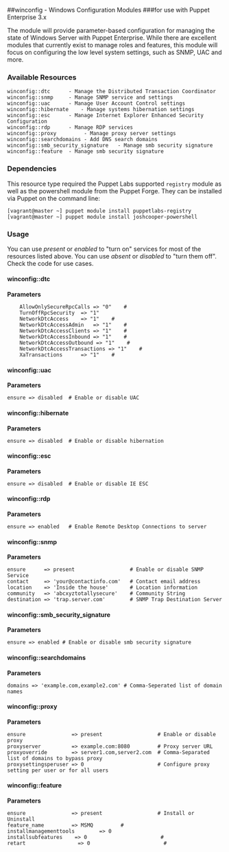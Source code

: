 ##winconfig - Windows Configuration Modules
###for use with Puppet Enterprise 3.x

The module will provide parameter-based configuration for managing the state of Windows Server with Puppet Enterprise.  While there are excellent modules that currently exist to manage roles and features, this module will focus on configuring the low level system settings, such as SNMP, UAC and more.

### Available Resources

	winconfig::dtc		- Manage the Distributed Transaction Coordinator
	winconfig::snmp		- Manage SNMP service and settings
	winconfig::uac		- Manage User Account Control settings
	winconfig::hibernate	- Manage systems hibernation settings
	winconfig::esc		- Manage Internet Explorer Enhanced Security Configuration
	winconfig::rdp		- Manage RDP services
	winconfig::proxy         - Manage proxy server settings
	winconfig::searchdomains - Add DNS search domains
	winconfig::smb_security_signature	- Manage smb security signature
	winconfig::feature	- Manage smb security signature

### Dependencies

This resource type required the Puppet Labs supported `registry` module as well as the powershell module from the Puppet Forge.  They can be installed via Puppet on the command line: 

    [vagrant@master ~] puppet module install puppetlabs-registry
    [vagrant@master ~] puppet module install joshcooper-powershell

### Usage ###

You can use *present* or *enabled* to "turn on" services for most of the resources listed above.  You can use *absent* or *disabled* to "turn them off".  Check the code for use cases.

#### winconfig::dtc ####

  **Parameters**
  
        AllowOnlySecureRpcCalls => "0"    #  
        TurnOffRpcSecurity 	=> "1"
        NetworkDtcAccess 	=> "1"    #  
        NetworkDtcAccessAdmin 	=> "1"    #  
        NetworkDtcAccessClients => "1"    #  
        NetworkDtcAccessInbound => "1"    #  
        NetworkDtcAccessOutbound => "1"    #  
        NetworkDtcAccessTransactions => "1"    #  
        XaTransactions 		=> "1"    #  

#### winconfig::uac ####

  **Parameters**
  
	ensure => disabled  # Enable or disable UAC

#### winconfig::hibernate ####

  **Parameters**
  
	ensure => disabled  # Enable or disable hibernation

#### winconfig::esc ####

  **Parameters**

	ensure => disabled	# Enable or disable IE ESC

#### winconfig::rdp ####

  **Parameters**

	ensure => enabled	# Enable Remote Desktop Connections to server

#### winconfig::snmp ####

  **Parameters**

	ensure      => present                  # Enable or disable SNMP Service
	contact     => 'your@contactinfo.com'   # Contact email address
	location    => 'Inside the house'       # Location information
	community   => 'abcxyztotallysecure'    # Community String
	destination => 'trap.server.com'        # SNMP Trap Destination Server

#### winconfig::smb_security_signature ####

  **Parameters**

	ensure => enabled # Enable or disable smb security signature

#### winconfig::searchdomains ####

  **Parameters**

	domains => 'example.com,example2.com' # Comma-Seperated list of domain names

#### winconfig::proxy ####

  **Parameters**

	ensure               => present                  # Enable or disable proxy
	proxyserver          => example.com:8080         # Proxy server URL
	proxyoverride        => server1.com,server2.com  # Comma-Separated list of domains to bypass proxy
	proxysettingsperuser => 0                        # Configure proxy setting per user or for all users

#### winconfig::feature ####

  **Parameters**

	ensure               => present                  # Install or Uninstall
	feature_name         => MSMQ         # 
	installmanagementtools        => 0
	installsubfeatures    => 0                        # 
	retart                 => 0                        # 

